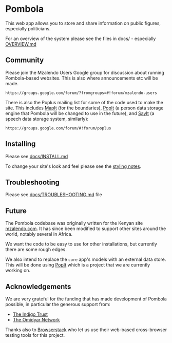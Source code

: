 # Pombola

This web app allows you to store and share information on public figures,
especially politicians.

For an overview of the system please see the files in docs/ - especially
[OVERVIEW.md](https://github.com/mysociety/pombola/blob/master/docs/OVERVIEW.md)


## Community

Please join the Mzalendo Users Google group for discussion about running Pombola-based websites. This is also where announcements etc will be made.

    https://groups.google.com/forum/?fromgroups=#!forum/mzalendo-users

There is also the Poplus mailing list for some of the code used to make the
site. This includes [MapIt](https://github.com/mysociety/mapit) (for the
boundaries), [PopIt](https://github.com/mysociety/popit) (a person data storage
engine that Pombola will be changed to use in the future), and
[SayIt](https://github.com/mysociety/sayit) (a speech data storage system,
similarly):

    https://groups.google.com/forum/#!forum/poplus


## Installing

Please see [docs/INSTALL.md](https://github.com/mysociety/pombola/blob/master/docs/INSTALL.md)

To change your site's look and feel please see the [styling notes](https://github.com/mysociety/pombola/blob/master/docs/STYLING_NOTES.md).


## Troubleshooting

Please see [docs/TROUBLESHOOTING.md](https://github.com/mysociety/pombola/blob/master/docs/TROUBLESHOOTING.md) file

## Future

The Pombola codebase was originally written for the Kenyan site
[mzalendo.com](http://info.mzalendo.com). It has since been modified to support
other sites around the world, notably several in Africa.

We want the code to be easy to use for other installations, but currently there are some rough edges.

We also intend to replace the `core` app's models with an external data store. This will be done using [PopIt](https://github.com/mysociety/popit) which is a project that we are currently working on.

## Acknowledgements

We are very grateful for the funding that has made development
of Pombola possible, in particular the generous support from:

* [The Indigo Trust](http://indigotrust.org.uk/)
* [The Omidyar Network](https://www.omidyar.com/)

Thanks also to [Browserstack](https://www.browserstack.com/) who
let us use their web-based cross-browser testing tools for this
project.
